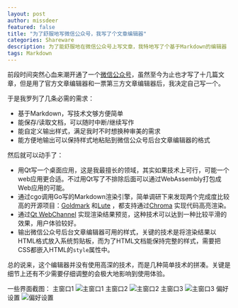 ```yaml
---
layout: post
author: missdeer
featured: false
title: "为了舒服地写微信公众号，我写了个文章编辑器"
categories: Shareware
description: 为了能舒服地在微信公众号上写文章，我特地写了个基于Markdown的编辑器
tags: Markdown
---
```


前段时间突然心血来潮开通了一个[微信公众号](../08/new-wechat-mp/)，虽然至今为止也才写了十几篇文章，但是用了官方文章编辑器和一票第三方文章编辑器后，我决定自己写一个。

于是我罗列了几条必需的需求：

- 基于Markdown，写技术文够方便简单
- 能保存/读取文档，可以随时中断/继续写作
- 能自定义输出样式，满足我时不时想换种审美的需求
- 能方便地输出可以保持样式地粘贴到微信公众号后台文章编辑器的格式

然后就可以动手了：

- 用Qt写一个桌面应用，这是我最擅长的领域，其实如果技术上可行，可能一个web应用更合适。不过用Qt写了不排除后面可以通过WebAssembly打包成Web应用的可能。
- 通过cgo调用Go写的Markdown渲染引擎，简单调研下来发现两个完成度比较高的开源项目：[Goldmark](08/new-wechat-mp/) 和[Lute](08/new-wechat-mp/) ，都支持通过[Chroma](https://github.com/alecthomas/chroma) 实现代码高亮渲染。
- 通过[Qt WebChannel](https://doc.qt.io/qt-5/qtwebchannel-index.html) 实现渲染结果预览，这种技术可以达到一种比较平滑的效果，用户体验较好。
- 输出微信公众号后台文章编辑器可用的样式，关键的技术是将渲染结果以HTML格式放入系统剪贴板，而为了HTML文档能保持完整的样式，需要把CSS都嵌入HTML的`style`属性中。

总的说来，这个编辑器并没有使用高深的技术，而是几种简单技术的拼凑。关键是细节上还有不少需要仔细调整的会极大地影响到使用体验。

一些界面截图：
主窗口1
![主窗口1](https://cdn.jsdelivr.net/gh/missdeer/blog@gh-pages/media/2019-09-17/mainwindow1.png)
主窗口2
![主窗口2](https://cdn.jsdelivr.net/gh/missdeer/blog@gh-pages/media/2019-09-17/mainwindow2.png)
主窗口3
![主窗口3](https://cdn.jsdelivr.net/gh/missdeer/blog@gh-pages/media/2019-09-17/mainwindow3.png)
偏好设置
![偏好设置](https://cdn.jsdelivr.net/gh/missdeer/blog@gh-pages/media/2019-09-17/preference.png)
